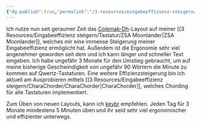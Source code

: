 ```yaml
---
{"dg-publish":true,"permalink":"/3-resources/eingabeeffizienz-steigern/tastatur/colemak/","created":"2024-06-23T19:53:51.459+02:00","updated":"2024-04-22T07:45:03.263+02:00"}
---
```



Ich nutze nun seit geraumer Zeit das [Colemak-Dh](https://colemakmods.github.io/mod-dh/keyboards.html)-Layout auf meiner [[3 Resources/Eingabeeffizienz steigern/Tastatur/ZSA Moonlander\|ZSA Moonlander]], welches mir eine immense Steigerung meiner Eingabeeffizienz ermöglicht hat. Außerdem ist die Ergonomie sehr viel angenehmer geworden seit dem und ich kann länger und schneller Text eingeben. Ich habe ungefähr 3 Monate für den Umstieg gebraucht, um auf meine bisherige Geschwindigkeit von ungefähr 90 Wörtern die Minute zu kommen auf Qwertz-Tastaturen. Eine weitere Effizienzsteigerung bin ich aktuell am Ausprobieren mittels [[3 Resources/Eingabeeffizienz steigern/CharaChorder/CharaChorder\|CharaChorder]], welches Chording für alle Tastaturen implementiert.

Zum Üben von neuen Layouts, kann ich [keybr](https://www.keybr.com) empfehlen. Jeden Tag für 3 Monate mindestens 5 Minuten üben und ihr seid sehr viel ergonomischer und effizienter unterwegs.
